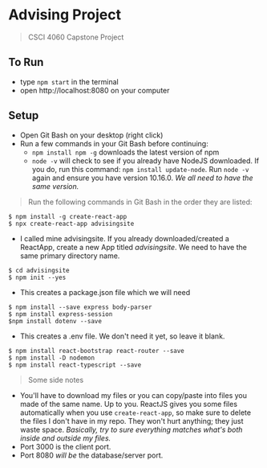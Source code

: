 # Advising Project
> CSCI 4060 Capstone Project

## To Run
- type `npm start` in the terminal
- open http://localhost:8080 on your computer

## Setup
- Open Git Bash on your desktop (right click)
- Run a few commands in your Git Bash before continuing: 
    -   `npm install npm -g` downloads the latest version of npm
    -   `node -v` will check to see if you already have NodeJS downloaded. If you do, run this command: `npm install update-node`. Run `node -v` again and ensure you have version 10.16.0. *We all need to have the same version.*
> Run the following commands in Git Bash in the order they are listed:
```shell
$ npm install -g create-react-app
$ npx create-react-app advisingsite 
```
- I called mine advisingsite. If you already downloaded/created a ReactApp, create a new App titled *advisingsite*. We need to have the same primary directory name.
```shell
$ cd advisingsite
$ npm init --yes
```
- This creates a package.json file which we will need
```shell
$ npm install --save express body-parser 
$ npm install express-session
$npm install dotenv --save
```
- This creates a .env file. We don't need it yet, so leave it blank.
```shell
$ npm install react-bootstrap react-router --save
$ npm install -D nodemon
$ npm install react-typescript --save
```

> Some side notes

- You'll have to download my files or you can copy/paste into files you made of the same name. Up to you. ReactJS gives you some files automatically when you use `create-react-app`, so make sure to delete the files I don't have in my repo. They won't hurt anything; they just waste space. *Basically, try to sure everything matches what's both inside and outside my files.*
- Port 3000 is the client port.
- Port 8080 *will be* the database/server port.
